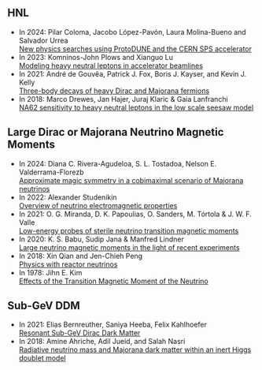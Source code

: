 ## HNL 
- In 2024: Pilar Coloma, Jacobo López-Pavón, Laura Molina-Bueno and Salvador Urrea <br> [New physics searches using ProtoDUNE and the CERN SPS accelerator](https://digital.csic.es/bitstream/10261/364520/1/Coloma_New.pdf)
- In 2023: Komninos-John Plows and Xianguo Lu<br> [Modeling heavy neutral leptons in accelerator beamlines](https://journals.aps.org/prd/abstract/10.1103/PhysRevD.107.055003)
- In 2021: André de Gouvêa, Patrick J. Fox, Boris J. Kayser, and Kevin J. Kelly<br> [Three-body decays of heavy Dirac and Majorana fermions](https://journals.aps.org/prd/cited-by/10.1103/PhysRevD.104.015038/?target=_blank)
- In 2018: Marco Drewes, Jan Hajer, Juraj Klaric & Gaia Lanfranchi <br> [NA62 sensitivity to heavy neutral leptons in the low scale seesaw model](https://link.springer.com/article/10.1007/JHEP07(2018)105)

  
## Large Dirac or Majorana Neutrino Magnetic Moments
- In 2024: Diana C. Rivera-Agudeloa, S. L. Tostadoa, Nelson E. Valderrama-Florezb <br> [Approximate magic symmetry in a cobimaximal scenario of Majorana neutrinos](https://arxiv.org/pdf/2407.14888)
- In 2022: Alexander Studenikin<br> [Overview of neutrino electromagnetic properties](https://pos.sissa.it/406/057)
- In 2021: O. G. Miranda, D. K. Papoulias, O. Sanders, M. Tórtola & J. W. F. Valle <br> [Low-energy probes of sterile neutrino transition magnetic moments](https://link.springer.com/article/10.1007/JHEP12(2021)191)
- In 2020: K. S. Babu, Sudip Jana & Manfred Lindner<br> <a href="https://link.springer.com/article/10.1007/JHEP10(2020)040" target="_blank"> Large neutrino magnetic moments in the light of recent experiments</a>
- In 2018: Xin Qian and Jen-Chieh Peng <br> [Physics with reactor neutrinos](https://iopscience.iop.org/article/10.1088/1361-6633/aae881)
- In 1978: Jihn E. Kim  <br>[Effects of the Transition Magnetic Moment of the Neutrino](https://journals.aps.org/prl/abstract/10.1103/PhysRevLett.41.360)

## Sub-GeV DDM

- In 2021: Elias Bernreuther, Saniya Heeba, Felix Kahlhoefer <br>  [Resonant Sub-GeV Dirac Dark Matter](https://arxiv.org/abs/2010.14522)
- In 2018: Amine Ahriche, Adil Jueid, and Salah Nasri <br> [Radiative neutrino mass and Majorana dark matter within an inert Higgs doublet model](https://journals.aps.org/prd/abstract/10.1103/PhysRevD.97.095012)

